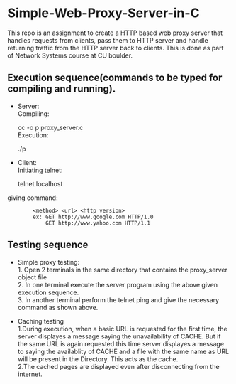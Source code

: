 # Simple-Web-Proxy-Server-in-C
This repo is an assignment to create a HTTP based web proxy server that handles requests from clients, pass them to	HTTP server and handle returning traffic from the	HTTP server back to clients. This is done as part of Network Systems course at CU boulder.

## Execution sequence(commands to be typed for compiling and running).
* Server:<br/>
Compiling: 
	
	cc -o p proxy_server.c<br/>
Execution:
	
	./p <port number>

* Client:<br/>
Initiating telnet:  

	telnet localhost <port number><br/>

giving command:
			
			<method> <url> <http version>
			ex: GET http://www.google.com HTTP/1.0
			    GET http://www.yahoo.com HTTP/1.1
		
## Testing sequence
* Simple proxy testing:   
		1. Open 2 terminals in the same directory that contains the proxy_server object file<br/>
		2. In one terminal execute the server program using the above given execution sequence.<br/>
		3. In another terminal perform the telnet ping and give the necessary command as shown above.<br/>
		
* Caching testing  
		1.During execution, when a basic URL is requested  for the first time, the server displayes a message saying the  	unavailability of CACHE. But if the same URL is again requested this time server displayes a message to saying the availablity of CACHE and a file with the same name as URL will be present in the Directory. This acts as the cache.<br/> 
		2.The cached pages are displayed even after disconnecting from the internet.
	
	
	
